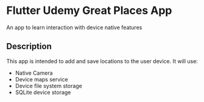 # Flutter Udemy Great Places App

An app to learn interaction with device native features

## Description

This app is intended to add and save locations to the user device. It will use:

- Native Camera
- Device maps service
- Device file system storage
- SQLite device storage